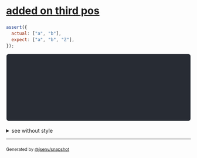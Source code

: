 # [added on third pos](../../array.test.js#L174)

```js
assert({
  actual: ["a", "b"],
  expect: ["a", "b", "Z"],
});
```

![img](throw.svg)

<details>
  <summary>see without style</summary>

```console
AssertionError: actual and expect are different

actual: [
  "a",
  "b",
]
expect: [
  "a",
  "b",
  "Z",
]
```

</details>


---

<sub>
  Generated by <a href="https://github.com/jsenv/core/tree/main/packages/independent/snapshot">@jsenv/snapshot</a>
</sub>
